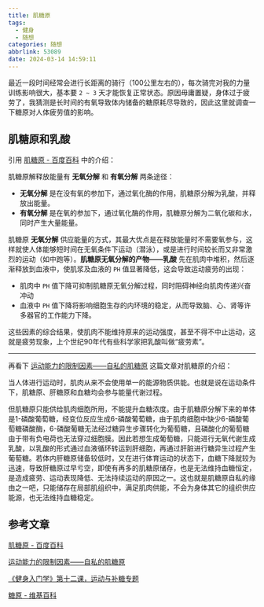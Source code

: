 ```yaml
---
title: 肌糖原
tags:
  - 健身
  - 随想
categories: 随想
abbrlink: 53089
date: 2024-03-14 14:59:11
---
```


最近一段时间经常会进行长距离的骑行（100公里左右的），每次骑完对我的力量训练影响很大，基本要 `2 ~ 3` 天才能恢复正常状态。原因毋庸置疑，身体过于疲劳了，我猜测是长时间的有氧导致体内储备的糖原耗尽导致的，因此这里就调查一下糖原对人体疲劳值的影响。

<!--more-->

## 肌糖原和乳酸

引用 [肌糖原 - 百度百科](https://baike.baidu.com/item/%E8%82%8C%E7%B3%96%E5%8E%9F/50139496) 中的介绍：

肌糖原解释放能量有 **无氧分解** 和 **有氧分解** 两条途径：

- **无氧分解** 是在没有氧的参加下，通过氧化酶的作用，肌糖原分解为乳酸，并释放出能量。
- **有氧分解** 是在氧的参加下，通过氧化酶的作用，肌糖原分解为二氧化碳和水，同时产生大量能量。

肌糖原 **无氧分解** 供应能量的方式，其最大优点是在释放能量时不需要氧参与，这样就使人体能够短时间在无氧条件下运动（潜泳），或是进行时间较长而又非常激烈的运动（如中跑等）。**肌糖原无氧分解的产物——乳酸** 先在肌肉中堆积，然后逐渐释放到血液中，使肌浆及血液的 `PH` 值显著降低，这会导致运动疲劳的出现：

- 肌肉中 `PH` 值下降可抑制肌糖原无氧分解过程，同时阻碍神经向肌肉传递兴奋冲动
- 血液中 `PH` 值下降将影响细胞生存的内环境的稳定，从而导致脑、心、肾等许多器官的工作能力下降。

这些因素的综合结果，使肌肉不能维持原来的运动强度，甚至不得不中止运动，这就是疲劳现象，上个世纪90年代有些科学家把乳酸叫做“疲劳素”。

---

再看下 [运动能力的限制因素——自私的肌糖原](https://blog.sciencenet.cn/blog-374215-1310767.html) 这篇文章对肌糖原的介绍：

当人体进行运动时，肌肉从来不会使用单一的能源物质供能。也就是说在运动条件下，肌糖原、肝糖原和血糖均会参与能量代谢过程。

但肌糖原只能供给肌肉细胞所用，不能提升血糖浓度。由于肌糖原分解下来的单体是1-磷酸葡萄糖，经变位反应生成6-磷酸葡萄糖，由于肌肉细胞中缺少6-磷酸葡萄糖磷酸酶，6-磷酸葡糖无法经过糖异生步骤转化为葡萄糖，且磷酸化的葡萄糖由于带有负电荷也无法穿过细胞膜。因此若想生成葡萄糖，只能进行无氧代谢生成乳酸，以乳酸的形式通过血液循环转运到肝细胞，再通过肝脏进行糖异生过程产生葡萄糖。若体内肝糖原储备较低时，又在进行体育运动的状态下，血糖下降就较为迅速，导致肝糖原过早亏空，即使有再多的肌糖原储存，也是无法维持血糖恒定，是造成疲劳、运动表现降低、无法持续运动的原因之一。这也就是肌糖原自私的缘由之一吧，只能储存在局部肌组织中，满足肌肉供能，不会为身体其它的组织供应能源，也无法维持血糖稳定。

## 参考文章

[肌糖原 - 百度百科](https://baike.baidu.com/item/%E8%82%8C%E7%B3%96%E5%8E%9F/50139496)

[运动能力的限制因素——自私的肌糖原](https://blog.sciencenet.cn/blog-374215-1310767.html)

[《健身入门学》第十二课，运动与补糖专题](https://zhuanlan.zhihu.com/p/22868872#:~:text=%E5%8A%9B%E9%87%8F%E8%AE%AD%E7%BB%83%E5%90%8E6%E5%B0%8F%E6%97%B6%E5%86%85%EF%BC%8C%E4%B9%9F%E6%98%AF%E5%BB%BA%E8%AE%AE2%E5%B0%8F%E6%97%B6,%E4%B9%9F%E4%B8%80%E5%9D%97%E5%84%BF%E8%AF%B4%E4%BA%86%E3%80%82)

[糖原 - 维基百科](https://zh.wikipedia.org/wiki/%E7%B3%96%E5%8E%9F)
